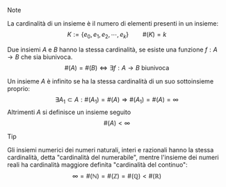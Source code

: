 >[!note]
>La cardinalità di un insieme è il numero di elementi presenti in un insieme:
>$$K:=\{e_{0},e_{1},e_{2},\cdots,e_{k}\}\qquad \text{\#}(K)=k$$

Due insiemi $A$ e $B$ hanno la stessa cardinalità, se esiste una funzione $f: A\to B$ che sia biunivoca.
$$\text{\#}(A)=\text{\#}(B)\iff\exists f:A\to B \text{ biunivoca}$$

Un insieme $A$ è infinito se ha la stessa cardinalità di un suo sottoinsieme proprio: $$\exists A_{1}\subset A: \text{\#}(A_{1})=\text{\#}(A)\Longrightarrow \text{\#}(A_{1})=\text{\#}(A)=\infty$$
Altrimenti $A$ si definisce un insieme seguito $$\text{\#}(A)<\infty$$
>[!tip]
>Gli insiemi numerici dei numeri naturali, interi e razionali hanno la stessa cardinalità, detta "cardinalità del numerabile", mentre l'insieme dei numeri reali ha cardinalità maggiore definita "cardinalità del continuo": $$\infty=\text{\#}(\mathbb{N})=\text{\#}(\mathbb{Z})=\text{\#}(\mathbb{Q})<\text{\#}(\mathbb{R})$$

